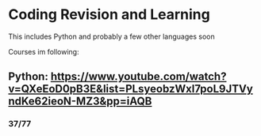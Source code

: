 # Coding Revision and Learning
This includes Python and probably a few other languages soon

Courses im following:

## Python: https://www.youtube.com/watch?v=QXeEoD0pB3E&list=PLsyeobzWxl7poL9JTVyndKe62ieoN-MZ3&pp=iAQB 
### 37/77


